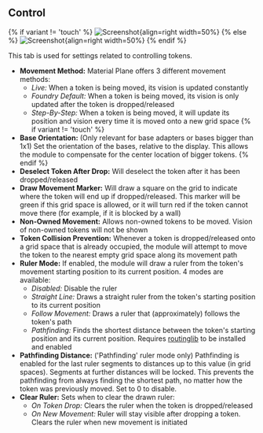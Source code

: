 ## Control
{% if variant != 'touch' %}
![Screenshot](../../img/foundry/Foundry_Module_Control.png){align=right width=50%}
{% else %}
![Screenshot](../../img/foundry/Foundry_Module_Control_Touch.png){align=right width=50%}
{% endif %}

This tab is used for settings related to controlling tokens.

* <b>Movement Method:</b> Material Plane offers 3 different movement methods:
    * <i>Live:</i> When a token is being moved, its vision is updated constantly
    * <i>Foundry Default:</i> When a token is being moved, its vision is only updated after the token is dropped/released
    * <i>Step-By-Step:</i> When a token is being moved, it will update its position and vision every time it is moved onto a new grid space
{% if variant != 'touch' %}
* <b>Base Orientation:</b> (Only relevant for base adapters or bases bigger than 1x1) Set the orientation of the bases, relative to the display. This allows the module to compensate for the center location of bigger tokens.
{% endif %}
* <b>Deselect Token After Drop:</b> Will deselect the token after it has been dropped/released
* <b>Draw Movement Marker:</b> Will draw a square on the grid to indicate where the token will end up if dropped/released. This marker will be green if this grid space is allowed, or it will turn red if the token cannot move there (for example, if it is blocked by a wall)
* <b>Non-Owned Movement:</b> Allows non-owned tokens to be moved. Vision of non-owned tokens will not be shown
* <b>Token Collision Prevention:</b> Whenever a token is dropped/released onto a grid space that is already occupied, the module will attempt to move the token to the nearest empty grid space along its movement path
* <b>Ruler Mode:</b> If enabled, the module will draw a ruler from the token's movement starting position to its current position. 4 modes are available:
    * <i>Disabled:</i> Disable the ruler
    * <i>Straight Line:</i> Draws a straight ruler from the token's starting position to its current position
    * <i>Follow Movement:</i> Draws a ruler that (approximately) follows the token's path
    * <i>Pathfinding:</i> Finds the shortest distance between the token's starting position and its current position. Requires [routinglib](https://foundryvtt.com/packages/routinglib) to be installed and enabled
* <b>Pathfinding Distance:</b> ('Pathfinding' ruler mode only) Pathfinding is enabled for the last ruler segments to distances up to this value (in grid spaces). Segments at further distances will be locked. This prevents the pathfinding from always finding the shortest path, no matter how the token was previously moved. Set to 0 to disable.
* <b>Clear Ruler:</b> Sets when to clear the drawn ruler:
    * <i>On Token Drop:</i> Clears the ruler when the token is dropped/released
    * <i>On New Movement:</i> Ruler will stay visible after dropping a token. Clears the ruler when new movement is initiated

